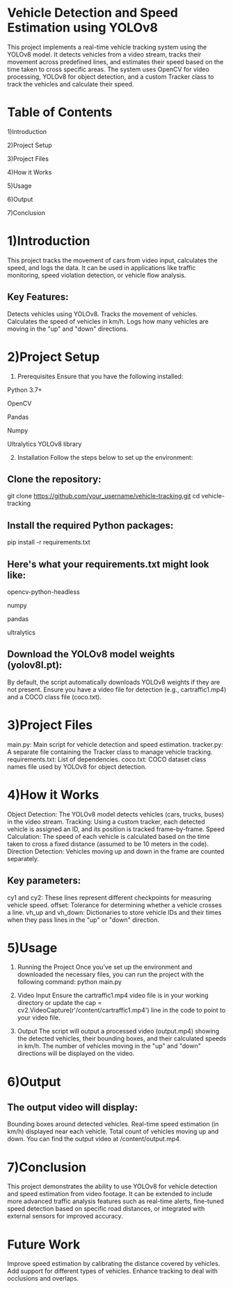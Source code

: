 **Vehicle Detection and Speed Estimation using YOLOv8**
===============================================================
This project implements a real-time vehicle tracking system using the YOLOv8 model. It detects vehicles from a video stream, tracks their movement across predefined lines,
and estimates their speed based on the time taken to cross specific areas. The system uses OpenCV for video processing, YOLOv8 for object detection, 
and a custom Tracker class to track the vehicles and calculate their speed.

**Table of Contents**
==========================
1)Introduction

2)Project Setup

3)Project Files

4)How it Works

5)Usage

6)Output

7)Conclusion


**1)Introduction**
=======================
This project tracks the movement of cars from video input, calculates the speed, and logs the data. It can be used in applications like traffic monitoring, 
speed violation detection, or vehicle flow analysis.

Key Features:
---------------------------
Detects vehicles using YOLOv8.
Tracks the movement of vehicles.
Calculates the speed of vehicles in km/h.
Logs how many vehicles are moving in the "up" and "down" directions.

**2)Project Setup**
====================================
1. Prerequisites
Ensure that you have the following installed:

Python 3.7+

OpenCV

Pandas

Numpy

Ultralytics YOLOv8 library

2. Installation
Follow the steps below to set up the environment:

Clone the repository:
---------------------------
git clone https://github.com/your_username/vehicle-tracking.git
cd vehicle-tracking

Install the required Python packages:
---------------------------------------
pip install -r requirements.txt

Here's what your requirements.txt might look like:
-------------------------------------------------------
opencv-python-headless

numpy

pandas

ultralytics

Download the YOLOv8 model weights (yolov8l.pt):
---------------------------------------------------
By default, the script automatically downloads YOLOv8 weights if they are not present.
Ensure you have a video file for detection (e.g., cartraffic1.mp4) and a COCO class file (coco.txt).

**3)Project Files**
================================
main.py: Main script for vehicle detection and speed estimation.
tracker.py: A separate file containing the Tracker class to manage vehicle tracking.
requirements.txt: List of dependencies.
coco.txt: COCO dataset class names file used by YOLOv8 for object detection.

**4)How it Works**
============================
Object Detection: The YOLOv8 model detects vehicles (cars, trucks, buses) in the video stream.
Tracking: Using a custom tracker, each detected vehicle is assigned an ID, and its position is tracked frame-by-frame.
Speed Calculation: The speed of each vehicle is calculated based on the time taken to cross a fixed distance (assumed to be 10 meters in the code).
Direction Detection: Vehicles moving up and down in the frame are counted separately.

Key parameters:
----------------------------
cy1 and cy2: These lines represent different checkpoints for measuring vehicle speed.
offset: Tolerance for determining whether a vehicle crosses a line.
vh_up and vh_down: Dictionaries to store vehicle IDs and their times when they pass lines in the "up" or "down" direction.

**5)Usage**
===============================
1. Running the Project
Once you've set up the environment and downloaded the necessary files, you can run the project with the following command:
          python main.py

2. Video Input
Ensure the cartraffic1.mp4 video file is in your working directory or update the cap = cv2.VideoCapture(r'/content/cartraffic1.mp4') line in the code to point to your video file.

3. Output
The script will output a processed video (output.mp4) showing the detected vehicles, their bounding boxes, and their calculated speeds in km/h.
The number of vehicles moving in the "up" and "down" directions will be displayed on the video.

**6)Output**
==========================

The output video will display:
-----------------------------------
Bounding boxes around detected vehicles.
Real-time speed estimation (in km/h) displayed near each vehicle.
Total count of vehicles moving up and down.
You can find the output video at /content/output.mp4.

**7)Conclusion**
==================================
This project demonstrates the ability to use YOLOv8 for vehicle detection and speed estimation from video footage. It can be extended to include more advanced traffic analysis features such as real-time alerts, fine-tuned speed detection based on specific road distances, or integrated with external sensors for improved accuracy.

**Future Work**
====================================
Improve speed estimation by calibrating the distance covered by vehicles.
Add support for different types of vehicles.
Enhance tracking to deal with occlusions and overlaps.
